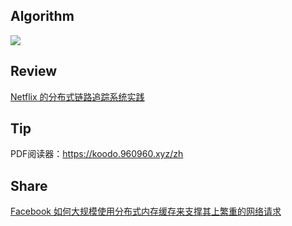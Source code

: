 ## Algorithm
![](https://img-blog.csdnimg.cn/d2650f37f057499eadccc80261586cfb.png)

## Review
[Netflix 的分布式链路追踪系统实践](https://netflixtechblog.com/building-netflixs-distributed-tracing-infrastructure-bb856c319304)

## Tip

PDF阅读器：https://koodo.960960.xyz/zh

## Share

[Facebook 如何大规模使用分布式内存缓存来支撑其上繁重的网络请求](http://www.cs.utah.edu/~stutsman/cs6963/public/papers/memcached.pdf)